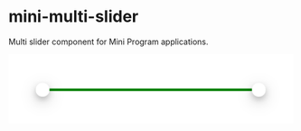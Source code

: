 # mini-multi-slider
Multi slider component for Mini Program applications.

![Screenshot of a multi slider component](/screenshot.PNG "A multi slider component")